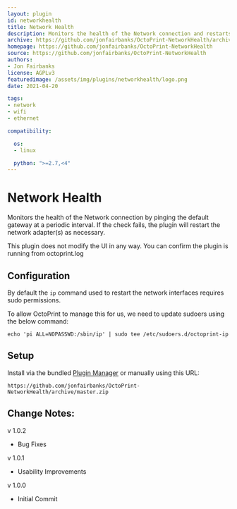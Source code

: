```yaml
---
layout: plugin
id: networkhealth
title: Network Health
description: Monitors the health of the Network connection and restarts it if necessary
archive: https://github.com/jonfairbanks/OctoPrint-NetworkHealth/archive/master.zip
homepage: https://github.com/jonfairbanks/OctoPrint-NetworkHealth
source: https://github.com/jonfairbanks/OctoPrint-NetworkHealth
authors:
- Jon Fairbanks
license: AGPLv3
featuredimage: /assets/img/plugins/networkhealth/logo.png
date: 2021-04-20

tags:
- network
- wifi
- ethernet

compatibility:

  os:
  - linux

  python: ">=2.7,<4"
---
```


# Network Health

Monitors the health of the Network connection by pinging the default gateway at a periodic interval. If the check fails, the plugin will restart the network adapter(s) as necessary.

This plugin does not modify the UI in any way. You can confirm the plugin is running from octoprint.log


## Configuration

By default the `ip` command used to restart the network interfaces requires sudo permissions. 

To allow OctoPrint to manage this for us, we need to update sudoers using the below command:
```
echo 'pi ALL=NOPASSWD:/sbin/ip' | sudo tee /etc/sudoers.d/octoprint-ip
```

## Setup

Install via the bundled [Plugin Manager](https://docs.octoprint.org/en/master/bundledplugins/pluginmanager.html)
or manually using this URL:

    https://github.com/jonfairbanks/OctoPrint-NetworkHealth/archive/master.zip


## Change Notes:
v 1.0.2
- Bug Fixes

v 1.0.1
- Usability Improvements

v 1.0.0
- Initial Commit
